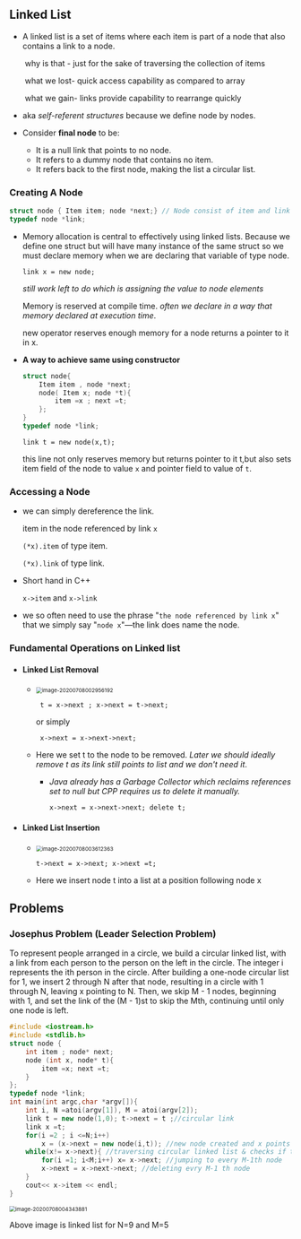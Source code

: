 ## Linked List

- A linked list is a set of items where each item is part of a node that also contains a link to a node.

  ​		why is that - just for the sake of traversing the collection of items

  ​		what we lost- quick access capability as compared to array

  ​		what we gain- links provide capability to rearrange quickly

-  aka *self-referent structures* because we define node by nodes.

- Consider **final node** to be:

  - It is a null link that points to no node.
  - It refers to a dummy node that contains no
    item.
  - It refers back to the first node, making the list
    a circular list.

### Creating A Node

````c++
struct node { Item item; node *next;} // Node consist of item and link
typedef node *link;
````

- Memory allocation is central to effectively using linked lists. Because we define one struct but will have many instance of the same struct so we must declare memory when we are declaring that variable of type node.

  `link x = new node;`

  *still work left to do which is assigning the value to node elements<Read Access Before>*

  Memory is reserved at compile time. *often we declare in a way that memory declared at execution time*.

  new operator reserves enough memory for a node returns a pointer to it in x.

- **A way to achieve same using constructor**

  ````c++
  struct node{
      Item item , node *next;
      node( Item x; node *t){
          item =x ; next =t;
      };
  }
  typedef node *link;
  ````

  `link t = new node(x,t);`

  this line not only reserves memory but returns pointer to it t,but also sets item field of the node to value `x` and pointer field to value of `t`.

### Accessing a Node

- we can simply dereference the link.

  item in the node referenced by link `x`

  `(*x).item` of type item.

  `(*x).link` of type link.

- Short hand in C++

  `x->item` and `x->link`

- we so often need to use the phrase "`the node referenced by link x`" that we simply say "`node x`"—the link does name the node.

### Fundamental Operations on Linked list

- #### Linked List Removal

  - <img src="C:\Users\Sudhanshu Mohan\AppData\Roaming\Typora\typora-user-images\image-20200708002956192.png" alt="image-20200708002956192" style="zoom: 67%;" />

    ` t = x->next ; x->next = t->next;`

    or simply

    ` x->next = x->next->next;` <you can never access deleted node again>

  - Here we set t to the node to be removed. *Later we should ideally remove t as its link still points to list and we don't need it*.

    - *Java already has a Garbage Collector which reclaims references set to null but CPP requires us to delete it manually.*

      `x->next = x->next->next; delete t;`

- #### Linked List Insertion

  - <img src="C:\Users\Sudhanshu Mohan\AppData\Roaming\Typora\typora-user-images\image-20200708003612363.png" alt="image-20200708003612363" style="zoom:67%;" />

    `t->next = x->next; x->next =t;`

  - Here we insert node t into a list at a position following node x

## Problems

### Josephus Problem (Leader Selection Problem)

To represent people arranged in a circle, we build a circular linked list, with a link from each person to the person on the left in the circle. The integer i represents the ith person in the circle. After building a one-node circular list for 1, we insert 2 through N after that node,
resulting in a circle with 1 through N, leaving x pointing to N. Then, we skip M - 1 nodes, beginning with 1, and set the link of the (M - 1)st to skip the Mth, continuing
until only one node is left.

````c++
#include <iostream.h>
#include <stdlib.h>
struct node {
	int item ; node* next;
    node (int x, node* t){
        item =x; next =t;
    }
};
typedef node *link;
int main(int argc,char *argv[]){
    int i, N =atoi(argv[1]), M = atoi(argv[2]);
    link t = new node(1,0); t->next = t ;//circular link
    link x =t;
    for(i =2 ; i <=N;i++)
        x = (x->next = new node(i,t)); //new node created and x points to it
    while(x!= x->next){ //traversing circular linked list & checks if there is 1 node remaining or not.
        for(i =1; i<M;i++) x= x->next; //jumping to every M-1th node
        x->next = x->next->next; //deleting evry M-1 th node
    }
    cout<< x->item << endl;
}
````

<img src="C:\Users\Sudhanshu Mohan\AppData\Roaming\Typora\typora-user-images\image-20200708004343881.png" alt="image-20200708004343881" style="zoom:67%;" />

Above image is linked list for N=9 and M=5